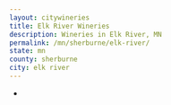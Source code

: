 ```yaml
---
layout: citywineries
title: Elk River Wineries
description: Wineries in Elk River, MN
permalink: /mn/sherburne/elk-river/
state: mn
county: sherburne
city: elk river
---
```

-
